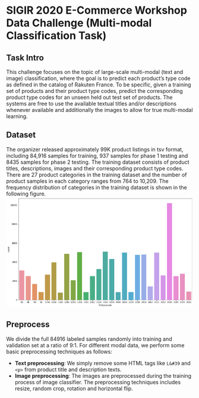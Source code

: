 # SIGIR 2020 E-Commerce Workshop Data Challenge (Multi-modal Classification Task) 
## Task Intro

This challenge focuses on the topic of large-scale multi-modal (text and image) classification, where the goal is to predict each product’s type code as defined in the catalog of Rakuten France. To be specific, given a training set of products and their product type codes, predict the corresponding product type codes for an unseen held out test set of products. The systems are free to use the available textual titles and/or descriptions whenever available and additionally the images to allow for true multi-modal learning.

## Dataset 
The organizer released approximately 99K product listings in tsv format, including 84,916 samples for training, 937 samples for phase 1 testing and 8435 samples for phase 2 testing. The training dataset consists of product titles, descriptions, images and their corresponding product type codes. There are 27 product categories in the training dataset and the number of product samples in each category ranges from 764 to 10,209. The frequency distribution of categories in the training dataset is shown in the following figure.
![category frequency distribution](assets/data_dist.png)


## Preprocess
We divide the full 84916 labeled samples randomly into training and validation set at a ratio of 9:1. For different modal data, we perform some basic preprocessing techniques as follows:
- **Text preprocessing**: We simply remove some HTML tags like `L&#39` and `<p>` from product title and description texts.  
- **Image preprocessing**: The images are preprocessed during the training process of image classifier. The preprocessing techniques includes resize, random crop, rotation and horizontal flip.